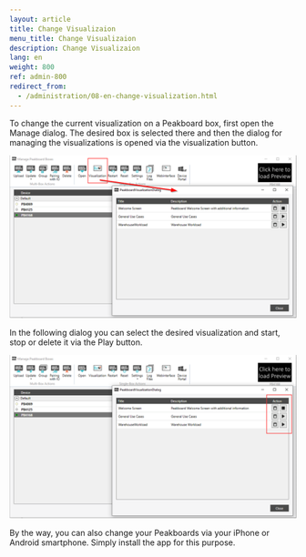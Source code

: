 ```yaml
---
layout: article
title: Change Visualizaion
menu_title: Change Visualizaion
description: Change Visualizaion
lang: en
weight: 800
ref: admin-800
redirect_from:
  - /administration/08-en-change-visualization.html
---
```

To change the current visualization on a Peakboard box, first open the Manage dialog. The desired box is selected there and then the dialog for managing the visualizations is opened via the visualization button.


![ActivatePeakboard](/assets/images/admin/management/manage-dialog-activate-peakboard.png)

In the following dialog you can select the desired visualization and start, stop or delete it via the Play button.

![ActivatePeakboard2](/assets/images/admin/management/activate-peakboard-dialog.png)

By the way, you can also change your Peakboards via your iPhone or Android smartphone. Simply install the app for this purpose.

<div>
	<a href= "https://itunes.apple.com/de/app/peakboard-manager/id1148615440?mt=8&at=10l6Xd&ct=jeyff0ftti00xkod01g9a"
	style= "display:inline-block;overflow:hidden;background:url(https://linkmaker.itunes.apple.com/assets/shared/badges/en-us/appstore-lrg.svg) no-repeat;width:135px;height:40px;background-size:contain;">
	</a>

  <a href= "https://play.google.com/store/apps/details?id=com.peakboard.manager&pcampaignid=MKT-Other-global-all-co-prtnr-py-PartBadge-Mar2515-"
	style= "display:inline-block;overflow:hidden;background:url(https://cdn.rawgit.com/steverichey/google-play-badge-svg/266d2b2d/img/de_get.svg) no-repeat;width:135px;height:40px;background-size:contain;">
	</a>
</div>
